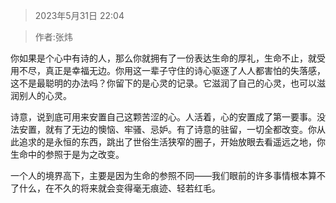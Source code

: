 > 2023年5月31日 22:04

> 作者:张炜

你如果是个心中有诗的人，那么你就拥有了一份表达生命的厚礼，生命不止，就受用不尽，真正是幸福无边。你用这一辈子守住的诗心驱逐了人人都害怕的失落感，这不是最聪明的办法吗？你留下的是心灵的记录。它滋润了自己的心灵，也可以滋润别人的心灵。

诗意，说到底可用来安置自己这颗苦涩的心。人活着，心的安置成了第一要事。没法安置，就有了无边的懊恼、牢骚、忌妒。有了诗意的驻留，一切全都改变。你从此追求的是永恒的东西，跳出了世俗生活狭窄的圈子，开始放眼去看遥远之地，你生命中的参照于是为之改变。

一个人的境界高下，主要是因为生命的参照不同——我们眼前的许多事情根本算不了什么，在不久的将来就会变得毫无痕迹、轻若红毛。